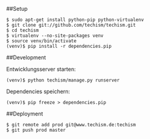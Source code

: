 ##Setup

    $ sudo apt-get install python-pip python-virtualenv
    $ git clone git://github.com/techism/techism.git
    $ cd techism
    $ virtualenv --no-site-packages venv 
    $ source venv/bin/activate
    (venv)$ pip install -r dependencies.pip

##Development

Entwicklungsserver starten:

    (venv)$ python techism/manage.py runserver

Dependencies speichern:

    (venv)$ pip freeze > dependencies.pip

##Deployment

    $ git remote add prod git@www.techism.de:techism
    $ git push prod master

